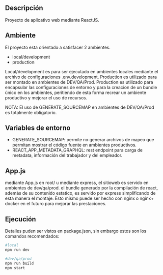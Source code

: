 ## Descripción

Proyecto de aplicativo web mediante ReactJS.

## Ambiente

El proyecto esta orientado a satisfacer 2 ambientes.
* local/development
* production

Local/development es para ser ejecutado en ambientes locales mediante el archivo de configuraciones .env.development.
Production es utilizado para ser montado en ambientes de DEV/QA/Prod. Production es utilizado para encapsular las configuraciones de entorno y para la creacion de un bundle único en los ambientes, peritiendo de esta forma recrear un ambiente productivo y mejorar el uso de recursos.

NOTA: El uso de GENERATE_SOURCEMAP en ambientes de DEV/QA/Prod es totalmente obligatorio.

## Variables de entorno 

* GENERATE_SOURCEMAP: permite no generar archivos de mapeo que permitan mostrar el código fuente en ambientes productivos.
* REACT_APP_METADATA_GRAPHQL: rest endpoint para carga de metadata, información del trabajador y del empleador.

## App.js

mediante App.js en root/ u mediante express, el sitioweb es  servido en ambientes de dev/qa/prod. el bundle generado por la compilación de react, además de su contenido estatico, es servido por express simplificando de esta manera el montaje. Esto mismo puede ser hecho con nginx o nginx+ docker en el futuro para mejorar las prestaciones.

## Ejecución

Detalles puden ser vistos en package.json, sin embargo estos son los comandos recomendados:

```bash
#local
npm run dev

#dev/qa/prod
npm run build
npm start
```
